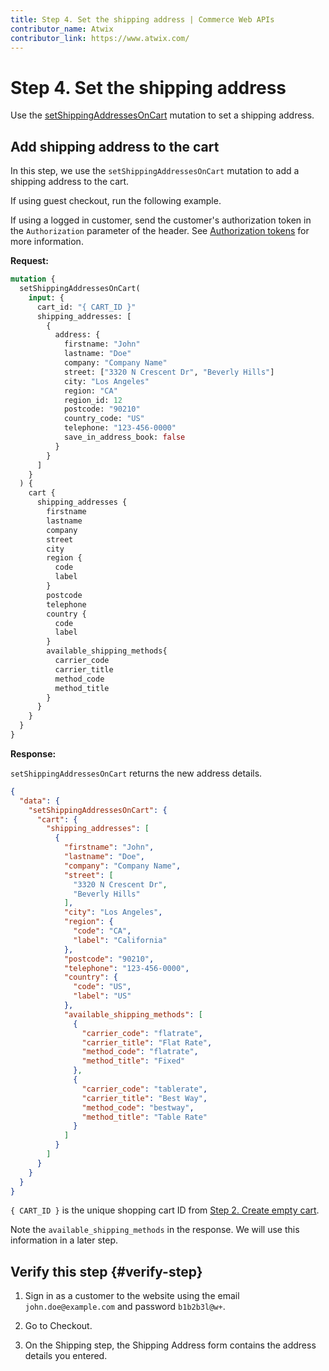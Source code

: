 ```yaml
---
title: Step 4. Set the shipping address | Commerce Web APIs
contributor_name: Atwix
contributor_link: https://www.atwix.com/
---
```


# Step 4. Set the shipping address

Use the [setShippingAddressesOnCart](../../schema/cart/mutations/set-shipping-address.md) mutation to set a shipping address.

## Add shipping address to the cart

In this step, we use the `setShippingAddressesOnCart` mutation to add a shipping address to the cart.

If using guest checkout, run the following example.

If using a logged in customer, send the customer's authorization token in the `Authorization` parameter of the header. See [Authorization tokens](../../usage/authorization-tokens.md) for more information.

**Request:**

```graphql
mutation {
  setShippingAddressesOnCart(
    input: {
      cart_id: "{ CART_ID }"
      shipping_addresses: [
        {
          address: {
            firstname: "John"
            lastname: "Doe"
            company: "Company Name"
            street: ["3320 N Crescent Dr", "Beverly Hills"]
            city: "Los Angeles"
            region: "CA"
            region_id: 12
            postcode: "90210"
            country_code: "US"
            telephone: "123-456-0000"
            save_in_address_book: false
          }
        }
      ]
    }
  ) {
    cart {
      shipping_addresses {
        firstname
        lastname
        company
        street
        city
        region {
          code
          label
        }
        postcode
        telephone
        country {
          code
          label
        }
        available_shipping_methods{
          carrier_code
          carrier_title
          method_code
          method_title
        }
      }
    }
  }
}
```

**Response:**

`setShippingAddressesOnCart` returns the new address details.

```json
{
  "data": {
    "setShippingAddressesOnCart": {
      "cart": {
        "shipping_addresses": [
          {
            "firstname": "John",
            "lastname": "Doe",
            "company": "Company Name",
            "street": [
              "3320 N Crescent Dr",
              "Beverly Hills"
            ],
            "city": "Los Angeles",
            "region": {
              "code": "CA",
              "label": "California"
            },
            "postcode": "90210",
            "telephone": "123-456-0000",
            "country": {
              "code": "US",
              "label": "US"
            },
            "available_shipping_methods": [
              {
                "carrier_code": "flatrate",
                "carrier_title": "Flat Rate",
                "method_code": "flatrate",
                "method_title": "Fixed"
              },
              {
                "carrier_code": "tablerate",
                "carrier_title": "Best Way",
                "method_code": "bestway",
                "method_title": "Table Rate"
              }
            ]
          }
        ]
      }
    }
  }
}
```

`{ CART_ID }` is the unique shopping cart ID from [Step 2. Create empty cart](../../tutorials/checkout/add-product-to-cart.md).

Note the `available_shipping_methods` in the response. We will use this information in a later step.

## Verify this step {#verify-step}

1. Sign in as a customer to the website using the email `john.doe@example.com` and password `b1b2b3l@w+`.

1. Go to Checkout.

1. On the Shipping step, the Shipping Address form contains the address details you entered.

